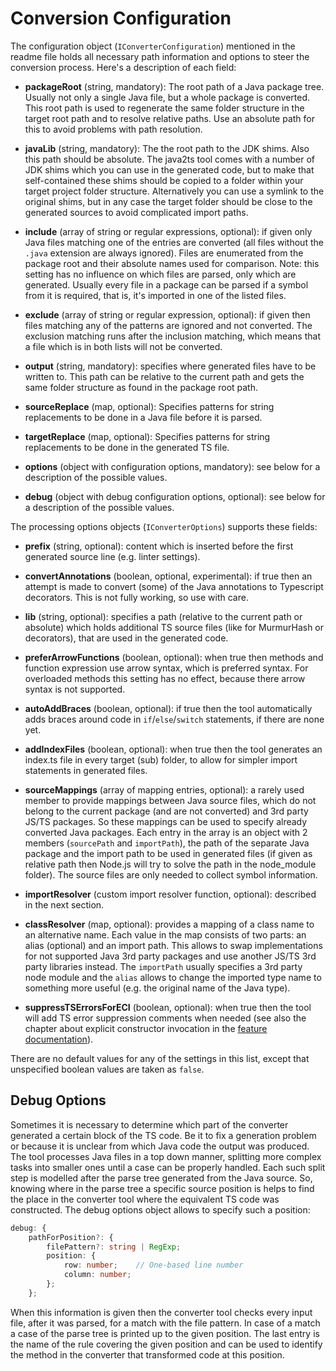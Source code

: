 # Conversion Configuration

The configuration object (`IConverterConfiguration`) mentioned in the readme file holds all necessary path information and options to steer the conversion process. Here's a description of each field:

* **packageRoot** (string, mandatory): The root path of a Java package tree. Usually not only a single Java file, but a whole package is converted. This root path is used to regenerate the same folder structure in the target root path and to resolve relative paths. Use an absolute path for this to avoid problems with path resolution.

* **javaLib** (string, mandatory): The the root path to the JDK shims. Also this path should be absolute. The java2ts tool comes with a number of JDK shims which you can use in the generated code, but to make that self-contained these shims should be copied to a folder within your target project folder structure. Alternatively you can use a symlink to the original shims, but in any case the target folder should be close to the generated sources to avoid complicated import paths.

* **include** (array of string or regular expressions, optional): if given only Java files matching one of the entries are converted (all files without the `.java` extension are always ignored). Files are enumerated from the package root and their absolute names used for comparison.
Note: this setting has no influence on which files are parsed, only which are generated. Usually every file in a package can be parsed if a symbol from it is required, that is, it's imported in one of the listed files.

* **exclude** (array of string or regular expression, optional): if given then files matching any of the patterns are ignored and not converted. The exclusion matching runs after the inclusion matching, which means that a file which is in both lists will not be converted.

* **output** (string, mandatory): specifies where generated files have to be written to. This path can be relative to the current path and gets the same folder structure as found in the package root path.

* **sourceReplace** (map, optional): Specifies patterns for string replacements to be done in a Java file before it is parsed.

* **targetReplace** (map, optional): Specifies patterns for string replacements to be done in the generated TS file.

* **options** (object with configuration options, mandatory): see below for a description of the possible values.

* **debug** (object with debug configuration options, optional): see below for a description of the possible values.

The processing options objects (`IConverterOptions`) supports these fields:

* **prefix** (string, optional): content which is inserted before the first generated source line (e.g. linter settings).

* **convertAnnotations** (boolean, optional, experimental): if true then an attempt is made to convert (some) of the Java annotations to Typescript decorators. This is not fully working, so use with care.

* **lib** (string, optional): specifies a path (relative to the current path or absolute) which holds additional TS source files (like for MurmurHash or decorators), that are used in the generated code.

* **preferArrowFunctions** (boolean, optional): when true then methods and function expression use arrow syntax, which is preferred syntax. For overloaded methods this setting has no effect, because there arrow syntax is not supported.

* **autoAddBraces** (boolean, optional): if true then the tool automatically adds braces around code in `if`/`else`/`switch` statements, if there are none yet.

* **addIndexFiles** (boolean, optional): when true then the tool generates an index.ts file in every target (sub) folder, to allow for simpler import statements in generated files.

* **sourceMappings** (array of mapping entries, optional): a rarely used member to provide mappings between Java source files, which do not belong to the current package (and are not converted) and 3rd party JS/TS packages. So these mappings can be used to specify already converted Java packages. Each entry in the array is an object with 2 members (`sourcePath` and `importPath`), the path of the separate Java package and the import path to be used in generated files (if given as relative path then Node.js will try to solve the path in the node_module folder). The source files are only needed to collect symbol information.

* **importResolver** (custom import resolver function, optional): described in the next section.

* **classResolver** (map, optional): provides a mapping of a class name to an alternative name. Each value in the map consists of two parts: an alias (optional) and an import path. This allows to swap implementations for not supported Java 3rd party packages and use another JS/TS 3rd party libraries instead. The `importPath` usually specifies a 3rd party node module and the `alias` allows to change the imported type name to something more useful (e.g. the original name of the Java type).

* **suppressTSErrorsForECI** (boolean, optional): when true then the tool will add TS error suppression comments when needed (see also the chapter about explicit constructor invocation in the [feature documentation](features.md)).

There are no default values for any of the settings in this list, except that unspecified boolean values are taken as `false`.

## Debug Options

Sometimes it is necessary to determine which part of the converter generated a certain block of the TS code. Be it to fix a generation problem or because it is unclear from which Java code the output was produced. The tool processes Java files in a top down manner, splitting more complex tasks into smaller ones until a case can be properly handled. Each such split step is modelled after the parse tree generated from the Java source. So, knowing where in the parse tree a specific source position is helps to find the place in the converter tool where the equivalent TS code was constructed. The debug options object allows to specify such a position:

```typescript
debug: {
    pathForPosition?: {
        filePattern?: string | RegExp;
        position: {
            row: number;    // One-based line number
            column: number;
        };
    };
```

When this information is given then the converter tool checks every input file, after it was parsed, for a match with the file pattern. In case of a match a case of the parse tree is printed up to the given position. The last entry is the name of the rule covering the given position and can be used to identify the method in the converter that transformed code at this position.
